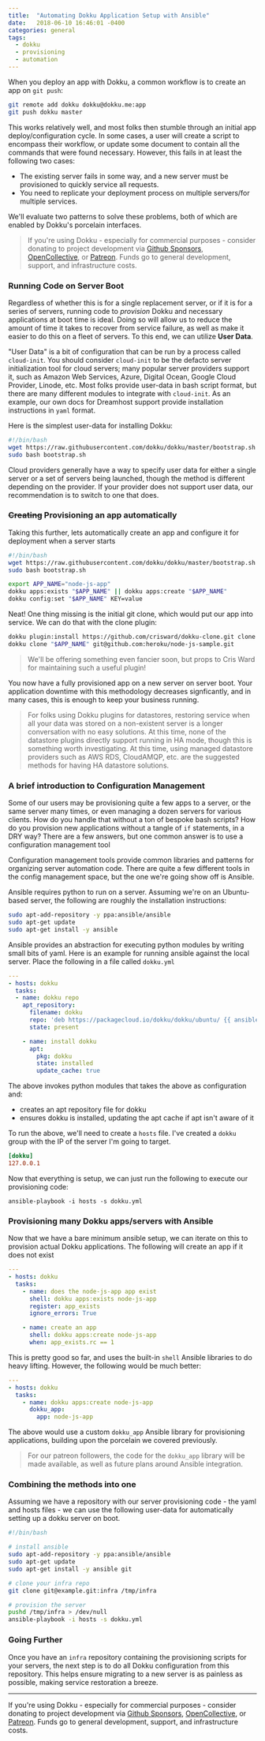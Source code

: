 ```yaml
---
title:  "Automating Dokku Application Setup with Ansible"
date:   2018-06-10 16:46:01 -0400
categories: general
tags:
  - dokku
  - provisioning
  - automation
---
```


When you deploy an app with Dokku, a common workflow is to create an app on `git push`:

```bash
git remote add dokku dokku@dokku.me:app
git push dokku master
```

This works relatively well, and most folks then stumble through an initial app deploy/configuration cycle. In some cases, a user will create a script to encompass their workflow, or update some document to contain all the commands that were found necessary. However, this fails in at least the following two cases:

- The existing server fails in some way, and a new server must be provisioned to quickly service all requests.
- You need to replicate your deployment process on multiple servers/for multiple services.

We'll evaluate two patterns to solve these problems, both of which are enabled by Dokku's porcelain interfaces.

> If you're using Dokku - especially for commercial purposes - consider donating to project development via [Github Sponsors](https://github.com/sponsors/dokku), [OpenCollective](https://opencollective.com/dokku), or [Patreon](https://www.patreon.com/dokku). Funds go to general development, support, and infrastructure costs.

### Running Code on Server Boot

Regardless of whether this is for a single replacement server, or if it is for a series of servers, running code to _provision_ Dokku and necessary applications at boot time is ideal. Doing so will allow us to reduce the amount of time it takes to recover from service failure, as well as make it easier to do this on a fleet of servers. To this end, we can utilize **User Data**.

"User Data" is a bit of configuration that can be run by a process called `cloud-init`. You should consider `cloud-init` to be the defacto server initialization tool for cloud servers; many popular server providers support it, such as Amazon Web Services, Azure, Digital Ocean, Google Cloud Provider, Linode, etc. Most folks provide user-data in bash script format, but there are many different modules to integrate with `cloud-init`. As an example, our own docs for Dreamhost support provide installation instructions in `yaml` format.

Here is  the simplest user-data for installing Dokku:

```bash
#!/bin/bash
wget https://raw.githubusercontent.com/dokku/dokku/master/bootstrap.sh
sudo bash bootstrap.sh
```

Cloud providers generally have a way to specify user data for either a single server or a set of servers being launched, though the method is different depending on the provider. If your provider does not support user data, our recommendation is to switch to one that does.

### ~~Creating~~ Provisioning an app automatically

Taking this further, lets automatically create an app and configure it for deployment when a server starts


```bash
#!/bin/bash
wget https://raw.githubusercontent.com/dokku/dokku/master/bootstrap.sh
sudo bash bootstrap.sh

export APP_NAME="node-js-app"
dokku apps:exists "$APP_NAME" || dokku apps:create "$APP_NAME"
dokku config:set "$APP_NAME" KEY=value
```

Neat! One thing missing is the initial git clone, which would put our app into service. We can do that with the clone plugin:

```bash
dokku plugin:install https://github.com/crisward/dokku-clone.git clone
dokku clone "$APP_NAME" git@github.com:heroku/node-js-sample.git
```

> We'll be offering something even fancier soon, but props to Cris Ward for maintaining such a useful plugin!

You now have a fully provisioned app on a new server on server boot. Your application downtime with this methodology decreases signficantly, and in many cases, this is enough to keep your business running.

> For folks using Dokku plugins for datastores, restoring service when all your data was stored on a non-existent server is a longer conversation with no easy solutions. At this time, none of the datastore plugins directly support running in HA mode, though this is something worth investigating. At this time, using managed datastore providers such as AWS RDS, CloudAMQP, etc. are the suggested methods for having HA datastore solutions.

### A brief introduction to Configuration Management

Some of our users may be provisioning quite a few apps to a server, or the same server many times, or even managing a dozen servers for various clients. How do you handle that without a ton of bespoke bash scripts? How do you provision new applications without a tangle of `if` statements, in a DRY way? There are a few answers, but one common answer is to use a configuration management tool

Configuration management tools provide common libraries and patterns for organizing server automation code. There are quite a few different tools in the config management space, but the one we're going show off is Ansible.


Ansible requires python to run on a server. Assuming we're on an Ubuntu-based server, the following are roughly the installation instructions:

```bash
sudo apt-add-repository -y ppa:ansible/ansible
sudo apt-get update
sudo apt-get install -y ansible
```

Ansible provides an abstraction for executing python modules by writing small bits of yaml. Here is an example for running ansible against the local server. Place the following in a file called `dokku.yml`

```yaml
---
- hosts: dokku
  tasks:
  - name: dokku repo
    apt_repository:
      filename: dokku
      repo: 'deb https://packagecloud.io/dokku/dokku/ubuntu/ {{ ansible_lsb.codename|lower }} main'
      state: present

    - name: install dokku
      apt:
        pkg: dokku
        state: installed
        update_cache: true
```

The above invokes python modules that takes the above as configuration and:

- creates an apt repository file for dokku
- ensures dokku is installed, updating the apt cache if apt isn't aware of it

To run the above, we'll need to create a `hosts` file. I've created a `dokku` group with the IP of the server I'm going to target.

```ini
[dokku]
127.0.0.1
```

Now that everything is setup, we can just run the following to execute our provisioning code:

```shell
ansible-playbook -i hosts -s dokku.yml
```

### Provisioning many Dokku apps/servers with Ansible

Now that we have a bare minimum ansible setup, we can iterate on this to provision actual Dokku applications. The following will create an app if it does not exist

```yaml
---
- hosts: dokku
  tasks:
    - name: does the node-js-app app exist
      shell: dokku apps:exists node-js-app
      register: app_exists
      ignore_errors: True

    - name: create an app
      shell: dokku apps:create node-js-app
      when: app_exists.rc == 1
```

This is pretty good so far, and uses the built-in `shell` Ansible libraries to do heavy lifting. However, the following would be much better:

```yaml
---
- hosts: dokku
  tasks:
    - name: dokku apps:create node-js-app
      dokku_app:
        app: node-js-app
```

The above would use a custom `dokku_app` Ansible library for provisioning applications, building upon the porcelain we covered previously.

> For our patreon followers, the code for the `dokku_app` library will be made available, as well as future plans around Ansible integration.

### Combining the methods into one

Assuming we have a repository with our server provisioning code - the yaml and hosts files - we can use the following user-data for automatically setting up a dokku server on boot.

```bash
#!/bin/bash

# install ansible
sudo apt-add-repository -y ppa:ansible/ansible
sudo apt-get update
sudo apt-get install -y ansible git

# clone your infra repo
git clone git@example.git:infra /tmp/infra

# provision the server
pushd /tmp/infra > /dev/null
ansible-playbook -i hosts -s dokku.yml
```

### Going Further

Once you have an `infra` repository containing the provisioning scripts for your servers, the next step is to do all Dokku configuration from this repository. This helps ensure migrating to a new server is as painless as possible, making service restoration a breeze.

---

If you're using Dokku - especially for commercial purposes - consider donating to project development via [Github Sponsors](https://github.com/sponsors/dokku), [OpenCollective](https://opencollective.com/dokku), or [Patreon](https://www.patreon.com/dokku). Funds go to general development, support, and infrastructure costs.

